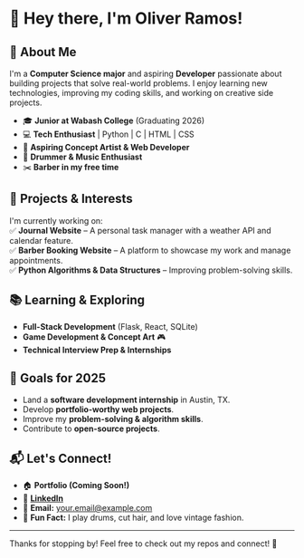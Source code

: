 # 👋 Hey there, I'm Oliver Ramos!  

## 🚀 About Me  
I'm a **Computer Science major** and aspiring **Developer** passionate about building projects that solve real-world problems. I enjoy learning new technologies, improving my coding skills, and working on creative side projects.  

- 🎓 **Junior at Wabash College** (Graduating 2026)  
- 💻 **Tech Enthusiast** | Python | C | HTML | CSS  
- 🎨 **Aspiring Concept Artist & Web Developer**  
- 🥁 **Drummer & Music Enthusiast**  
- ✂️ **Barber in my free time**  

## 🔨 Projects & Interests  
I'm currently working on:  
✅ **Journal Website** – A personal task manager with a weather API and calendar feature.  
✅ **Barber Booking Website** – A platform to showcase my work and manage appointments.  
✅ **Python Algorithms & Data Structures** – Improving problem-solving skills.  

## 📚 Learning & Exploring  
- **Full-Stack Development** (Flask, React, SQLite)  
- **Game Development & Concept Art** 🎮  
- **Technical Interview Prep & Internships**  

## 🎯 Goals for 2025  
- Land a **software development internship** in Austin, TX.  
- Develop **portfolio-worthy web projects**.  
- Improve my **problem-solving & algorithm skills**.  
- Contribute to **open-source projects**.  

## 📬 Let's Connect!  
- 🏠 **Portfolio (Coming Soon!)**  
- 💼 [**LinkedIn**](https://www.linkedin.com/in/oliver-ramos)  
- 📧 **Email:** [your.email@example.com](mailto:your.email@example.com)  
- 🏀 **Fun Fact:** I play drums, cut hair, and love vintage fashion.  

---

Thanks for stopping by! Feel free to check out my repos and connect! 🚀
